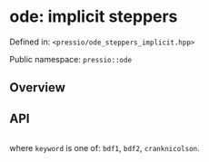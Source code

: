 
# ode: implicit steppers

Defined in: `<pressio/ode_steppers_implicit.hpp>`

Public namespace: `pressio::ode`


## Overview

## API

```cpp

```

where `keyword` is one of: `bdf1`, `bdf2`, `cranknicolson`.
